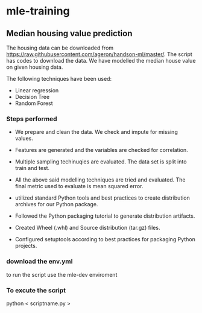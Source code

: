# mle-training
## Median housing value prediction

The housing data can be downloaded from https://raw.githubusercontent.com/ageron/handson-ml/master/. The script has codes to download the data. We have modelled the median house value on given housing data. 

The following techniques have been used: 

 - Linear regression
 - Decision Tree
 - Random Forest

### Steps performed
 - We prepare and clean the data. We check and impute for missing values.
 - Features are generated and the variables are checked for correlation.
 - Multiple sampling techinuqies are evaluated. The data set is split into train and test.
 - All the above said modelling techniques are tried and evaluated. The final metric used to evaluate is mean squared error.

 - utilized standard Python tools and best practices to create distribution archives for our Python package.
- Followed the Python packaging tutorial to generate distribution artifacts.
- Created Wheel (.whl) and Source distribution (tar.gz) files.
- Configured setuptools according to best practices for packaging Python projects.

### download the env.yml 
to run the script use the mle-dev enviroment

### To excute the script
python < scriptname.py >